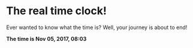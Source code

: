 # The real time clock!

Ever wanted to know what the time is? Well, your journey is about to end!

**The time is Nov 05, 2017, 08:03**